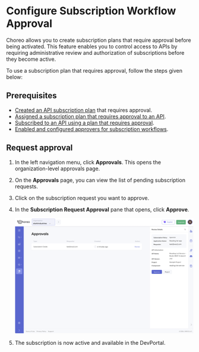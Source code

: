 # Configure Subscription Workflow Approval

Choreo allows you to create subscription plans that require approval before being activated. This feature enables you to control access to APIs by requiring administrative review and authorization of subscriptions before they become active.

To use a subscription plan that requires approval, follow the steps given below:

## Prerequisites

- [Created an API subscription plan](../../administer/create-api-subscription-plans.md) that requires approval.
- [Assigned a subscription plan that requires approval to an API](assign-subscription-plans-to-apis.md).
- [Subscribed to an API using a plan that requires approval](subscribe-to-an-api-with-a-subscription-plan.md).
- [Enabled and configured approvers for subscription workflows](../../administer/configure-approvals-for-choreo-workflows.md).

## Request approval

1. In the left navigation menu, click **Approvals**. This opens the organization-level approvals page.
2. On the **Approvals** page, you can view the list of pending subscription requests.
3. Click on the subscription request you want to approve.
4. In the **Subscription Request Approval** pane that opens, click **Approve**.

    ![Approve subscription request](../../assets/img/api-management/manage-api-traffic/review-subscription-approval.png)

5. The subscription is now active and available in the DevPortal.
